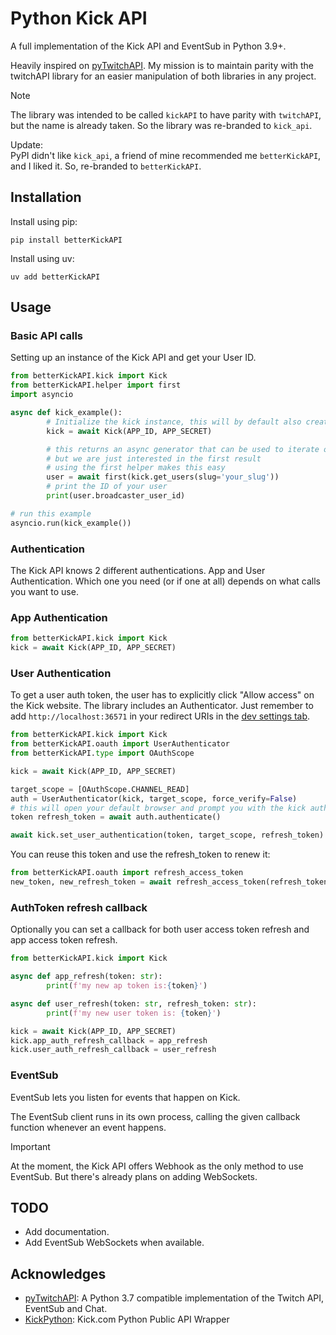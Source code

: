 # Python Kick API

A full implementation of the Kick API and EventSub in Python 3.9+.

Heavily inspired on [pyTwitchAPI](https://github.com/Teekeks/pyTwitchAPI). My mission is to maintain parity with the twitchAPI library for an easier manipulation of both libraries in any project.

> [!NOTE]
> The library was intended to be called `kickAPI` to have parity with `twitchAPI`, but the name is already taken. So the library was re-branded to `kick_api`.
>
> Update:\
> PyPI didn't like `kick_api`, a friend of mine recommended me `betterKickAPI`, and I liked it. So, re-branded to `betterKickAPI`.

## Installation

Install using pip:

```
pip install betterKickAPI
```

Install using uv:
```
uv add betterKickAPI
```

<!-- ## Documentation

A full API documentation can be found on readthedocs.org. -->

## Usage

### Basic API calls

Setting up an instance of the Kick API and get your User ID.

```python
from betterKickAPI.kick import Kick
from betterKickAPI.helper import first
import asyncio

async def kick_example():
        # Initialize the kick instance, this will by default also create an app authentication for you
        kick = await Kick(APP_ID, APP_SECRET)

        # this returns an async generator that can be used to iterate over all results
        # but we are just interested in the first result
        # using the first helper makes this easy
        user = await first(kick.get_users(slug='your_slug'))
        # print the ID of your user
        print(user.broadcaster_user_id)

# run this example
asyncio.run(kick_example())
```

### Authentication

The Kick API knows 2 different authentications. App and User Authentication. Which one you need (or if one at all) depends on what calls you want to use.

###  App Authentication

```python
from betterKickAPI.kick import Kick
kick = await Kick(APP_ID, APP_SECRET)
```

### User Authentication

To get a user auth token, the user has to explicitly click "Allow access" on the Kick website. The library includes an Authenticator. Just remember to add `http://localhost:36571` in your redirect URIs in the [dev settings tab](https://kick.com/settings/developer).

```python
from betterKickAPI.kick import Kick
from betterKickAPI.oauth import UserAuthenticator
from betterKickAPI.type import OAuthScope

kick = await Kick(APP_ID, APP_SECRET)

target_scope = [OAuthScope.CHANNEL_READ]
auth = UserAuthenticator(kick, target_scope, force_verify=False)
# this will open your default browser and prompt you with the kick auth website
token refresh_token = await auth.authenticate()

await kick.set_user_authentication(token, target_scope, refresh_token)
```

You can reuse this token and use the refresh_token to renew it:
```python
from betterKickAPI.oauth import refresh_access_token
new_token, new_refresh_token = await refresh_access_token(refresh_token, APP_ID, APP_SECRET)
```

### AuthToken refresh callback

Optionally you can set a callback for both user access token refresh and app access token refresh.

```python
from betterKickAPI.kick import Kick

async def app_refresh(token: str):
        print(f'my new ap token is:{token}')

async def user_refresh(token: str, refresh_token: str):
        print(f'my new user token is: {token}')

kick = await Kick(APP_ID, APP_SECRET)
kick.app_auth_refresh_callback = app_refresh
kick.user_auth_refresh_callback = user_refresh
```

### EventSub

EventSub lets you listen for events that happen on Kick.

The EventSub client runs in its own process, calling the given callback function whenever an event happens.

> [!IMPORTANT]
> At the moment, the Kick API offers Webhook as the only method to use EventSub. But there's already plans on adding WebSockets.

## TODO

- Add documentation.
- Add EventSub WebSockets when available.

## Acknowledges

- [pyTwitchAPI](https://github.com/Teekeks/pyTwitchAPI): A Python 3.7 compatible implementation of the Twitch API, EventSub and Chat.
- [KickPython](https://github.com/berkay-digital/kickpython): Kick.com Python Public API Wrapper
